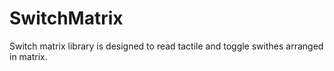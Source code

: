 # SwitchMatrix
Switch matrix library is designed to read tactile and toggle swithes  arranged in matrix.
